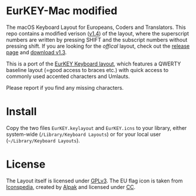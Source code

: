 EurKEY-Mac modified
==========

The macOS Keyboard Layout for Europeans, Coders and Translators. This repo contains a modified verison ([v1.4](https://github.com/felixfoertsch/EurKEY-Mac/releases/tag/v1.4)) of the layout, where the superscript numbers are written by pressing SHIFT and the subscript numbers without pressing shift. If you are looking for the _offical_ layout, check out the [release page](https://github.com/felixfoertsch/EurKEY-Mac/releases) and [download v1.3](https://github.com/felixfoertsch/EurKEY-Mac/releases/tag/v1.3).

This is a port of the [EurKEY Keyboard layout](http://eurkey.steffen.bruentjen.eu/), which features a QWERTY baseline layout (=good access to braces etc.) with quick access to commonly used accented characters and Umlauts.

Please report if you find any missing characters.


Install
=======

Copy the two files `EurKEY.keylayout` and `EurKEY.icns` to your library, either system-wide (`/Library/Keyboard Layouts`) or for your local user (`~/Library/Keyboard Layouts`).


License
=======

The Layout itself is licensed under [GPLv3](http://www.gnu.org/licenses/gpl-3.0.html).
The EU flag icon is taken from [Iconspedia](http://www.iconspedia.com/pack/european-flags-1631/),
created by [Alpak](http://alpak.deviantart.com/) and
licensed under [CC](http://creativecommons.org/licenses/by-nc-nd/3.0).
